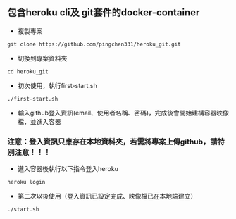 ## 包含heroku cli及 git套件的docker-container
* 複製專案
```
git clone https://github.com/pingchen331/heroku_git.git
```
* 切換到專案資料夾
```
cd heroku_git
```
* 初次使用，執行first-start.sh
```
./first-start.sh
```
* 輸入github登入資訊(email、使用者名稱、密碼)，完成後會開始建構容器映像檔，並進入容器
### 注意：登入資訊只應存在本地資料夾，若需將專案上傳github，請特別注意！！！
* 進入容器後執行以下指令登入heroku
```
heroku login
```
* 第二次以後使用（登入資訊已設定完成、映像檔已在本地端建立）
```
./start.sh
```
